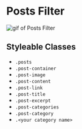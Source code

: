 # Posts Filter

![gif of Posts Filter](post.filter.gif)

## Styleable Classes
  * `.posts`
  * `.post-container`
  * `.post-image`
  * `.post-content`
  * `.post-link`
  * `.post-title`
  * `.post-excerpt`
  * `.post-categories`
  * `.post-category`
  * `.<your category name>`
